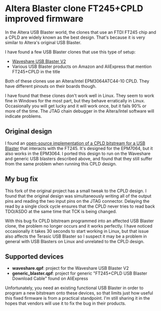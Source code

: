 # Altera Blaster clone FT245+CPLD improved firmware

In the Altera USB Blaster world, the clones that use an FTDI FT245 chip and a CPLD are widely known as the best design. That's because it is very similar to Altera's original USB Blaster.

I have found a few USB Blaster clones that use this type of setup:

- [Waveshare USB Blaster V2](https://www.waveshare.com/usb-blaster-v2.htm)
- Various USB Blaster products on Amazon and AliExpress that mention FT245+CPLD in the title

Both of these clones use an Altera/Intel EPM3064ATC44-10 CPLD. They have different pinouts on their boards though.

I have found that these clones don't work well in Linux. They seem to work fine in Windows for the most part, but they behave erratically in Linux. Occasionally you will get lucky and it will work once, but it fails 90% or more of the time. The JTAG chain debugger in the Altera/Intel software will indicate problems.

## Original design

I found an [open-source implementation of a CPLD bitstream for a USB Blaster](https://ixo-jtag.sourceforge.net/) that interacts with the FT245. It's designed for the EPM7064, but it also works in the EPM3064. I ported this design to run on the Waveshare and generic USB blasters described above, and found that they still suffer from the same problem when running this CPLD design.

## My bug fix

This fork of the original project has a small tweak to the CPLD design. I found that the original design was simultaneously writing all of the output pins and reading the two input pins on the JTAG connector. Delaying the read by a single clock cycle ensures that the CPLD never tries to read back TDO/ASDO at the same time that TCK is being changed.

With this bug fix CPLD bitstream programmed into an affected USB Blaster clone, the problem no longer occurs and it works perfectly. I have noticed occasionally it takes 30 seconds to start working in Linux, but that issue also affects the Terasic USB Blaster so I suspect it may be a problem in general with USB Blasters on Linux and unrelated to the CPLD design.

## Supported devices

- **waveshare.qpf**: project for the Waveshare USB Blaster V2
- **generic_blaster.qpf**: project for generic "FT245+CPLD USB Blaster Download Cable" found on AliExpress

Unfortunately, you need an existing functional USB Blaster in order to program a new bitstream onto these devices, so that limits just how useful this fixed firmware is from a practical standpoint. I'm still sharing it in the hopes that vendors will use it to fix the bug in their products.
